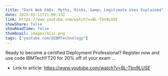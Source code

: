 ```yaml
---
title: "Dark Web FAQs: Myths, Risks, &amp; Legitimate Uses Explained"
date: 2025-03-11T11:00:13Z
link: https://www.youtube.com/watch?v=BL-Tbn9LUSE
showShare: false
showReadTime: false
thumbnail: images/misc.png
tags: ["youtube.com/@IBMTechnology"]
---
```

Ready to become a certified Deployment Professional? Register now and use code IBMTechYT20 for 20% off of your exam ...

- Link to article: https://www.youtube.com/watch?v=BL-Tbn9LUSE
